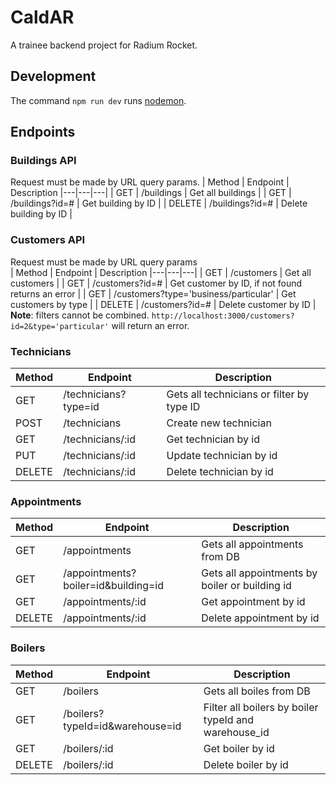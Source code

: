 # CaldAR
A trainee backend project for Radium Rocket.

## Development
The command `npm run dev` runs [nodemon](https://www.npmjs.com/package/nodemon).

## Endpoints
### Buildings API
Request must be made by URL query params.
| Method | Endpoint | Description
|---|---|---|
| GET | /buildings | Get all buildings |
| GET | /buildings?id=# | Get building by ID |
| DELETE | /buildings?id=# | Delete building by ID |


### Customers API
Request must be made by URL query params  
| Method | Endpoint | Description
|---|---|---|
| GET | /customers | Get all customers |
| GET | /customers?id=# | Get customer by ID, if not found returns an error |
| GET | /customers?type='business/particular' | Get customers by type |
| DELETE | /customers?id=# | Delete customer by ID |
**Note**: filters cannot be combined. `http://localhost:3000/customers?id=2&type='particular'` will return an error.

### Technicians
| Method | Endpoint | Description
|---|---|---|
|GET| /technicians?type=id | Gets all technicians or filter by type ID |
|POST| /technicians | Create new technician |
|GET| /technicians/:id | Get technician by id |
|PUT| /technicians/:id | Update technician by id |
|DELETE| /technicians/:id | Delete technician by id |

### Appointments
| Method | Endpoint | Description
|---|---|---|
|GET| /appointments | Gets all appointments from DB |
|GET| /appointments?boiler=id&building=id | Gets all appointments by boiler or building id |
|GET| /appointments/:id | Get appointment by id |
|DELETE| /appointments/:id | Delete appointment by id |

### Boilers
| Method | Endpoint | Description
|---|---|---|
|GET| /boilers | Gets all boiles from DB |
|GET| /boilers?typeId=id&warehouse=id | Filter all boilers by boiler typeId and warehouse_id |
|GET| /boilers/:id | Get boiler by id |
|DELETE| /boilers/:id | Delete boiler by id |
